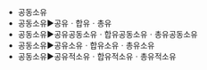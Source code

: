 - 공동소유
- 공동소유▶️공유ㆍ합유ㆍ총유
- 공동소유▶️공유공동소유ㆍ합유공동소유ㆍ총유공동소유
- 공동소유▶️공유소유ㆍ합유소유ㆍ총유소유
- 공동소유▶️공유적소유ㆍ합유적소유ㆍ총유적소유